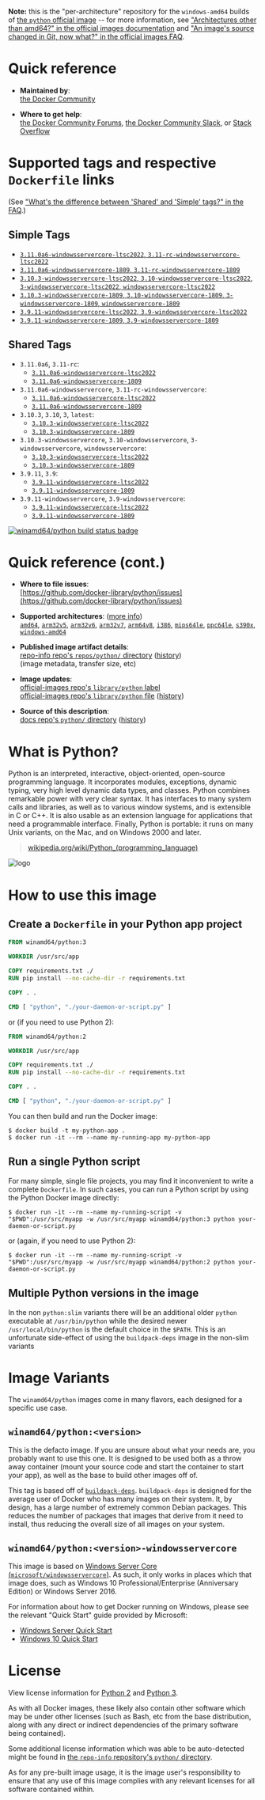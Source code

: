 <!--

********************************************************************************

WARNING:

    DO NOT EDIT "python/README.md"

    IT IS AUTO-GENERATED

    (from the other files in "python/" combined with a set of templates)

********************************************************************************

-->

**Note:** this is the "per-architecture" repository for the `windows-amd64` builds of [the `python` official image](https://hub.docker.com/_/python) -- for more information, see ["Architectures other than amd64?" in the official images documentation](https://github.com/docker-library/official-images#architectures-other-than-amd64) and ["An image's source changed in Git, now what?" in the official images FAQ](https://github.com/docker-library/faq#an-images-source-changed-in-git-now-what).

# Quick reference

-	**Maintained by**:  
	[the Docker Community](https://github.com/docker-library/python)

-	**Where to get help**:  
	[the Docker Community Forums](https://forums.docker.com/), [the Docker Community Slack](https://dockr.ly/slack), or [Stack Overflow](https://stackoverflow.com/search?tab=newest&q=docker)

# Supported tags and respective `Dockerfile` links

(See ["What's the difference between 'Shared' and 'Simple' tags?" in the FAQ](https://github.com/docker-library/faq#whats-the-difference-between-shared-and-simple-tags).)

## Simple Tags

-	[`3.11.0a6-windowsservercore-ltsc2022`, `3.11-rc-windowsservercore-ltsc2022`](https://github.com/docker-library/python/blob/0047f00c0967161e731c9bab7d50fd95c7c09d46/3.11-rc/windows/windowsservercore-ltsc2022/Dockerfile)
-	[`3.11.0a6-windowsservercore-1809`, `3.11-rc-windowsservercore-1809`](https://github.com/docker-library/python/blob/0047f00c0967161e731c9bab7d50fd95c7c09d46/3.11-rc/windows/windowsservercore-1809/Dockerfile)
-	[`3.10.3-windowsservercore-ltsc2022`, `3.10-windowsservercore-ltsc2022`, `3-windowsservercore-ltsc2022`, `windowsservercore-ltsc2022`](https://github.com/docker-library/python/blob/2825144ae5bfbb841e69bec6a9b301a3b7e0e7ab/3.10/windows/windowsservercore-ltsc2022/Dockerfile)
-	[`3.10.3-windowsservercore-1809`, `3.10-windowsservercore-1809`, `3-windowsservercore-1809`, `windowsservercore-1809`](https://github.com/docker-library/python/blob/2825144ae5bfbb841e69bec6a9b301a3b7e0e7ab/3.10/windows/windowsservercore-1809/Dockerfile)
-	[`3.9.11-windowsservercore-ltsc2022`, `3.9-windowsservercore-ltsc2022`](https://github.com/docker-library/python/blob/cfebb82586e85db75dfac39f7bf41a4728c52df9/3.9/windows/windowsservercore-ltsc2022/Dockerfile)
-	[`3.9.11-windowsservercore-1809`, `3.9-windowsservercore-1809`](https://github.com/docker-library/python/blob/cfebb82586e85db75dfac39f7bf41a4728c52df9/3.9/windows/windowsservercore-1809/Dockerfile)

## Shared Tags

-	`3.11.0a6`, `3.11-rc`:
	-	[`3.11.0a6-windowsservercore-ltsc2022`](https://github.com/docker-library/python/blob/0047f00c0967161e731c9bab7d50fd95c7c09d46/3.11-rc/windows/windowsservercore-ltsc2022/Dockerfile)
	-	[`3.11.0a6-windowsservercore-1809`](https://github.com/docker-library/python/blob/0047f00c0967161e731c9bab7d50fd95c7c09d46/3.11-rc/windows/windowsservercore-1809/Dockerfile)
-	`3.11.0a6-windowsservercore`, `3.11-rc-windowsservercore`:
	-	[`3.11.0a6-windowsservercore-ltsc2022`](https://github.com/docker-library/python/blob/0047f00c0967161e731c9bab7d50fd95c7c09d46/3.11-rc/windows/windowsservercore-ltsc2022/Dockerfile)
	-	[`3.11.0a6-windowsservercore-1809`](https://github.com/docker-library/python/blob/0047f00c0967161e731c9bab7d50fd95c7c09d46/3.11-rc/windows/windowsservercore-1809/Dockerfile)
-	`3.10.3`, `3.10`, `3`, `latest`:
	-	[`3.10.3-windowsservercore-ltsc2022`](https://github.com/docker-library/python/blob/2825144ae5bfbb841e69bec6a9b301a3b7e0e7ab/3.10/windows/windowsservercore-ltsc2022/Dockerfile)
	-	[`3.10.3-windowsservercore-1809`](https://github.com/docker-library/python/blob/2825144ae5bfbb841e69bec6a9b301a3b7e0e7ab/3.10/windows/windowsservercore-1809/Dockerfile)
-	`3.10.3-windowsservercore`, `3.10-windowsservercore`, `3-windowsservercore`, `windowsservercore`:
	-	[`3.10.3-windowsservercore-ltsc2022`](https://github.com/docker-library/python/blob/2825144ae5bfbb841e69bec6a9b301a3b7e0e7ab/3.10/windows/windowsservercore-ltsc2022/Dockerfile)
	-	[`3.10.3-windowsservercore-1809`](https://github.com/docker-library/python/blob/2825144ae5bfbb841e69bec6a9b301a3b7e0e7ab/3.10/windows/windowsservercore-1809/Dockerfile)
-	`3.9.11`, `3.9`:
	-	[`3.9.11-windowsservercore-ltsc2022`](https://github.com/docker-library/python/blob/cfebb82586e85db75dfac39f7bf41a4728c52df9/3.9/windows/windowsservercore-ltsc2022/Dockerfile)
	-	[`3.9.11-windowsservercore-1809`](https://github.com/docker-library/python/blob/cfebb82586e85db75dfac39f7bf41a4728c52df9/3.9/windows/windowsservercore-1809/Dockerfile)
-	`3.9.11-windowsservercore`, `3.9-windowsservercore`:
	-	[`3.9.11-windowsservercore-ltsc2022`](https://github.com/docker-library/python/blob/cfebb82586e85db75dfac39f7bf41a4728c52df9/3.9/windows/windowsservercore-ltsc2022/Dockerfile)
	-	[`3.9.11-windowsservercore-1809`](https://github.com/docker-library/python/blob/cfebb82586e85db75dfac39f7bf41a4728c52df9/3.9/windows/windowsservercore-1809/Dockerfile)

[![winamd64/python build status badge](https://img.shields.io/jenkins/s/https/doi-janky.infosiftr.net/job/multiarch/job/windows-amd64/job/python.svg?label=winamd64/python%20%20build%20job)](https://doi-janky.infosiftr.net/job/multiarch/job/windows-amd64/job/python/)

# Quick reference (cont.)

-	**Where to file issues**:  
	[https://github.com/docker-library/python/issues](https://github.com/docker-library/python/issues)

-	**Supported architectures**: ([more info](https://github.com/docker-library/official-images#architectures-other-than-amd64))  
	[`amd64`](https://hub.docker.com/r/amd64/python/), [`arm32v5`](https://hub.docker.com/r/arm32v5/python/), [`arm32v6`](https://hub.docker.com/r/arm32v6/python/), [`arm32v7`](https://hub.docker.com/r/arm32v7/python/), [`arm64v8`](https://hub.docker.com/r/arm64v8/python/), [`i386`](https://hub.docker.com/r/i386/python/), [`mips64le`](https://hub.docker.com/r/mips64le/python/), [`ppc64le`](https://hub.docker.com/r/ppc64le/python/), [`s390x`](https://hub.docker.com/r/s390x/python/), [`windows-amd64`](https://hub.docker.com/r/winamd64/python/)

-	**Published image artifact details**:  
	[repo-info repo's `repos/python/` directory](https://github.com/docker-library/repo-info/blob/master/repos/python) ([history](https://github.com/docker-library/repo-info/commits/master/repos/python))  
	(image metadata, transfer size, etc)

-	**Image updates**:  
	[official-images repo's `library/python` label](https://github.com/docker-library/official-images/issues?q=label%3Alibrary%2Fpython)  
	[official-images repo's `library/python` file](https://github.com/docker-library/official-images/blob/master/library/python) ([history](https://github.com/docker-library/official-images/commits/master/library/python))

-	**Source of this description**:  
	[docs repo's `python/` directory](https://github.com/docker-library/docs/tree/master/python) ([history](https://github.com/docker-library/docs/commits/master/python))

# What is Python?

Python is an interpreted, interactive, object-oriented, open-source programming language. It incorporates modules, exceptions, dynamic typing, very high level dynamic data types, and classes. Python combines remarkable power with very clear syntax. It has interfaces to many system calls and libraries, as well as to various window systems, and is extensible in C or C++. It is also usable as an extension language for applications that need a programmable interface. Finally, Python is portable: it runs on many Unix variants, on the Mac, and on Windows 2000 and later.

> [wikipedia.org/wiki/Python_(programming_language)](https://en.wikipedia.org/wiki/Python_%28programming_language%29)

![logo](https://raw.githubusercontent.com/docker-library/docs/01c12653951b2fe592c1f93a13b4e289ada0e3a1/python/logo.png)

# How to use this image

## Create a `Dockerfile` in your Python app project

```dockerfile
FROM winamd64/python:3

WORKDIR /usr/src/app

COPY requirements.txt ./
RUN pip install --no-cache-dir -r requirements.txt

COPY . .

CMD [ "python", "./your-daemon-or-script.py" ]
```

or (if you need to use Python 2):

```dockerfile
FROM winamd64/python:2

WORKDIR /usr/src/app

COPY requirements.txt ./
RUN pip install --no-cache-dir -r requirements.txt

COPY . .

CMD [ "python", "./your-daemon-or-script.py" ]
```

You can then build and run the Docker image:

```console
$ docker build -t my-python-app .
$ docker run -it --rm --name my-running-app my-python-app
```

## Run a single Python script

For many simple, single file projects, you may find it inconvenient to write a complete `Dockerfile`. In such cases, you can run a Python script by using the Python Docker image directly:

```console
$ docker run -it --rm --name my-running-script -v "$PWD":/usr/src/myapp -w /usr/src/myapp winamd64/python:3 python your-daemon-or-script.py
```

or (again, if you need to use Python 2):

```console
$ docker run -it --rm --name my-running-script -v "$PWD":/usr/src/myapp -w /usr/src/myapp winamd64/python:2 python your-daemon-or-script.py
```

## Multiple Python versions in the image

In the non `python:slim` variants there will be an additional older `python` executable at `/usr/bin/python` while the desired newer `/usr/local/bin/python` is the default choice in the `$PATH`. This is an unfortunate side-effect of using the `buildpack-deps` image in the non-slim variants

# Image Variants

The `winamd64/python` images come in many flavors, each designed for a specific use case.

## `winamd64/python:<version>`

This is the defacto image. If you are unsure about what your needs are, you probably want to use this one. It is designed to be used both as a throw away container (mount your source code and start the container to start your app), as well as the base to build other images off of.

This tag is based off of [`buildpack-deps`](https://hub.docker.com/_/buildpack-deps/). `buildpack-deps` is designed for the average user of Docker who has many images on their system. It, by design, has a large number of extremely common Debian packages. This reduces the number of packages that images that derive from it need to install, thus reducing the overall size of all images on your system.

## `winamd64/python:<version>-windowsservercore`

This image is based on [Windows Server Core (`microsoft/windowsservercore`)](https://hub.docker.com/r/microsoft/windowsservercore/). As such, it only works in places which that image does, such as Windows 10 Professional/Enterprise (Anniversary Edition) or Windows Server 2016.

For information about how to get Docker running on Windows, please see the relevant "Quick Start" guide provided by Microsoft:

-	[Windows Server Quick Start](https://msdn.microsoft.com/en-us/virtualization/windowscontainers/quick_start/quick_start_windows_server)
-	[Windows 10 Quick Start](https://msdn.microsoft.com/en-us/virtualization/windowscontainers/quick_start/quick_start_windows_10)

# License

View license information for [Python 2](https://docs.python.org/2/license.html) and [Python 3](https://docs.python.org/3/license.html).

As with all Docker images, these likely also contain other software which may be under other licenses (such as Bash, etc from the base distribution, along with any direct or indirect dependencies of the primary software being contained).

Some additional license information which was able to be auto-detected might be found in [the `repo-info` repository's `python/` directory](https://github.com/docker-library/repo-info/tree/master/repos/python).

As for any pre-built image usage, it is the image user's responsibility to ensure that any use of this image complies with any relevant licenses for all software contained within.

